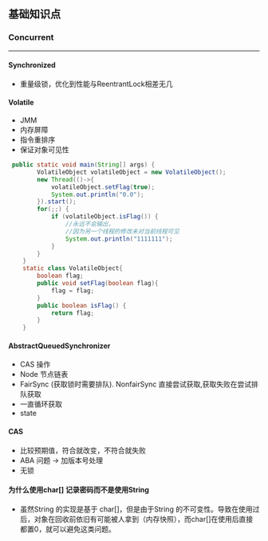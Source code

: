 ## 基础知识点

### Concurrent

------

#### Synchronized

- 重量级锁，优化到性能与ReentrantLock相差无几

#### Volatile

- JMM
- 内存屏障
- 指令重排序
- 保证对象可见性

```java
 public static void main(String[] args) {
        VolatileObject volatileObject = new VolatileObject();
        new Thread(()->{
            volatileObject.setFlag(true);
            System.out.println("0.0");
        }).start();
        for(;;) {
            if (volatileObject.isFlag()) {
                //永远不会输出，
                //因为另一个线程的修改未对当前线程可见
                System.out.println("1111111");
            }
        }
    }
    static class VolatileObject{
        boolean flag;
        public void setFlag(boolean flag){
            flag = flag;
        }
        public boolean isFlag() {
            return flag;
        }
    }
```



#### AbstractQueuedSynchronizer

- CAS 操作
- Node 节点链表
- FairSync (获取锁时需要排队). NonfairSync 直接尝试获取,获取失败在尝试排队获取
- 一直循环获取
- state

#### CAS 

- 比较预期值，符合就改变，不符合就失败
- ABA 问题 -> 加版本号处理
- 无锁



#### 为什么使用char[] 记录密码而不是使用String 

* 虽然String 的实现是基于 char[]，但是由于String 的不可变性。导致在使用过后，对象在回收前依旧有可能被人拿到（内存快照），而char[]在使用后直接都置0，就可以避免这类问题。